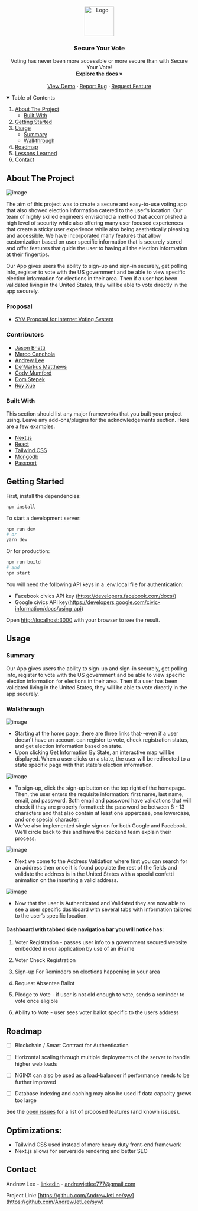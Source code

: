 <!-- PROJECT LOGO -->
<br />
<p align="center">
  <a href="https://github.com/othneildrew/Best-README-Template">
    <img src="https://github.com/blue-ocean-bubbles/syv/blob/main/public/logo.png" alt="Logo" width="80" height="80">
  </a>

  <h3 align="center">Secure Your Vote</h3>

  <p align="center">
    Voting has never been more accessible or more secure than with Secure Your Vote!
    <br />
    <a href="https://github.com/blue-ocean-bubbles/syv"><strong>Explore the docs »</strong></a>
    <br />
    <br />
    <a href="http://13.90.213.141/">View Demo</a>
    ·
    <a href="https://github.com/blue-ocean-bubbles/syv/issues">Report Bug</a>
    ·
    <a href="https://github.com/blue-ocean-bubbles/syv/issues">Request Feature</a>
  </p>
</p>



<!-- TABLE OF CONTENTS -->
<details open="open">
  <summary>Table of Contents</summary>
  <ol>
    <li>
      <a href="#about-the-project">About The Project</a>
      <ul>
        <li><a href="#built-with">Built With</a></li>
      </ul>
    </li>
    <li><a href="#getting-started">Getting Started</a> </li>
    <li>
      <a href="#usage">Usage</a>
      <ul>
        <li><a href="#summary">Summary</a></li>
        <li><a href="#walkthrough">Walkthrough</a></li>
      </ul>
    </li>
    <li><a href="#roadmap">Roadmap</a></li>
    <li><a href="#lessons-learned">Lessons Learned</a></li>
    <li><a href="#contact">Contact</a></li>
  </ol>
</details>

<!-- ABOUT THE PROJECT -->
## About The Project

![image](https://user-images.githubusercontent.com/73206753/120080209-ac9e7980-c06c-11eb-95c0-140fec9f7617.png)

The aim of this project was to create a secure and easy-to-use voting app that also showed election information catered to the user's location. Our team of highly skilled engineers envisioned a method that accomplished a high level of security while also offering many user focused experiences that create a sticky user experience while also being aesthetically pleasing and accessible. We have incorporated many features that allow customization based on user specific information that is securely stored and offer features that guide the user to having all the election information at their fingertips.   
 
Our App gives users the ability to sign-up and sign-in securely, get polling info, register to vote with the US government and be able to view specific election information for elections in their area. Then if a user has been validated living in the United States, they will be able to vote directly in the app securely.

### Proposal 
* [SYV Proposal for Internet Voting System](https://docs.google.com/document/d/112Ge8-ga15DVwH6p0OYwUTxvhhrLaUTq6ydi3Qdq_wU/edit)


### Contributors
* [Jason Bhatti](https://github.com/bhattibytes)
* [Marco Canchola](https://github.com/marcoantonio224)
* [Andrew Lee](https://github.com/andrewjetlee)
* [De'Markus Matthews](https://github.com/DManthonyx)
* [Cody Mumford](https://github.com/codymumford)
* [Dom Stepek](https://github.com/domstepek)
* [Roy Xue](https://github.com/mooseygoose)

### Built With

This section should list any major frameworks that you built your project using. Leave any add-ons/plugins for the acknowledgements section. Here are a few examples.
* [Next.js](https://getbootstrap.com)
* [React](https://reactjs.org/)
* [Tailwind CSS](https://tailwindcss.com)
* [Mongodb](https://www.mongodb.com/)
* [Passport](http://www.passportjs.org/)






## Getting Started

First, install the dependencies:

```bash
npm install
```

To start a development server:

```bash
npm run dev
# or
yarn dev
```

Or for production:

```bash
npm run build
# and
npm start
```

You will need the following API keys in a .env.local file for authentication:
* Facebook civics API key (https://developers.facebook.com/docs/)
* Google civics API key(https://developers.google.com/civic-information/docs/using_api)


Open [http://localhost:3000](http://localhost:3000) with your browser to see the result.

<!-- USAGE EXAMPLES -->
## Usage

### Summary
Our App gives users the ability to sign-up and sign-in securely, get polling info, register to vote with the US government and be able to view specific election information for elections in their area. Then if a user has been validated living in the United States, they will be able to vote directly in the app securely.     

### Walkthrough
![image](https://user-images.githubusercontent.com/73206753/120080209-ac9e7980-c06c-11eb-95c0-140fec9f7617.png)
* Starting at the home page, there are three links that--even if a user doesn't have an account can register to vote, check registration status, and get election information based on state.
* Upon clicking Get Information By State, an interactive map will be displayed. When a user clicks on a state, the user will be redirected to a state specific page with that state's election information.


![image](https://user-images.githubusercontent.com/73206753/120081774-1ec68c80-c074-11eb-865f-397055c74434.png)
* To sign-up, click the sign-up button on the top right of the homepage. Then, the user enters the requisite information: first name, last name, email, and password. Both email and password have validations that will check if they are properly formatted: the password be between 8 - 13 characters and that also contain at least one uppercase, one lowercase, and one special character.
* We’ve also implemented single sign on for both Google and Facebook. We’ll circle back to this and have the backend team explain their process. 


![image](https://user-images.githubusercontent.com/73206753/120082373-79adb300-c077-11eb-8b4c-dd9c8161e219.png)
* Next we come to the Address Validation where first you can search for an address then once it is found populate the rest of the fields and validate the address is in the United States with a special confetti animation on the inserting a valid address. 


![image](https://user-images.githubusercontent.com/73206753/120082435-f3de3780-c077-11eb-8c4a-1b8c21c76a42.png)
* Now that the user is Authenticated and Validated they are now able to see a user specific dashboard with several tabs with information tailored to the user’s specific location. 


<h4>Dashboard with tabbed side navigation bar you will notice has:</h4>
<ol>
  <li><p>Voter Registration - passes user info to a government secured website embedded in our application by use of an iFrame
</p></li>
  <li><p>Voter Check Registration</p></li>
  <li><p>Sign-up For Reminders on elections happening in your area
</p></li>
  <li><p>Request Absentee Ballot
</p></li>
  <li><p>Pledge to Vote - if user is not old enough to vote, sends a reminder to vote once eligible</p></li>
  <li><p>Ability to Vote - user sees voter ballot specific to the users address</p></li>
</ol>


<!-- ROADMAP -->
## Roadmap

- [ ] Blockchain / Smart Contract for Authentication
- [ ] Horizontal scaling through multiple deployments of the server to handle higher web loads
- [ ] NGINX can also be used as a load-balancer if performance needs to be further improved
- [ ] Database indexing and caching may also be used if data capacity grows too large



See the [open issues](https://github.com/AndrewJetLee/syv/issues) for a list of proposed features (and known issues).


## Optimizations:

<!-- No matter what your experience level, being an engineer means continuously learning. Every time you build something you always have those *whoa this is awesome* or *fuck yeah I did it!* moments. This is where you should share those moments! Recruiters and interviewers love to see that you're self-aware and passionate about growing. -->

* Tailwind CSS used instead of more heavy duty front-end framework
* Next.js allows for serverside rendering and better SEO  


<!-- CONTACT -->
## Contact

Andrew Lee - [linkedin](https://www.linkedin.com/in/andrewjetlee/) - andrewjetlee777@gmail.com

Project Link: [https://github.com/AndrewJetLee/syv](https://github.com/AndrewJetLee/syv/)



